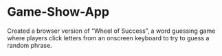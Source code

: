 # Game-Show-App
Created a browser version of “Wheel of Success”, a word guessing game where players click letters from an onscreen keyboard to try to guess a random phrase.
